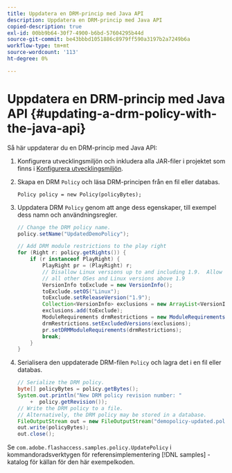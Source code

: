 ```yaml
---
title: Uppdatera en DRM-princip med Java API
description: Uppdatera en DRM-princip med Java API
copied-description: true
exl-id: 00bb9b64-30f7-4900-b6bd-57604295b44d
source-git-commit: be43bbbd1051886c8979ff590a3197b2a7249b6a
workflow-type: tm+mt
source-wordcount: '113'
ht-degree: 0%

---
```


# Uppdatera en DRM-princip med Java API {#updating-a-drm-policy-with-the-java-api}

Så här uppdaterar du en DRM-princip med Java API:

1. Konfigurera utvecklingsmiljön och inkludera alla JAR-filer i projektet som finns i [Konfigurera utvecklingsmiljön](../../protecting-content/setting-up-the-sdk/setup-dev-env.md).
1. Skapa en DRM `Policy` och läsa DRM-principen från en fil eller databas.

   ```
   Policy policy = new Policy(policyBytes);
   ```

1. Uppdatera DRM `Policy` genom att ange dess egenskaper, till exempel dess namn och användningsregler.

   ```java
   // Change the DRM policy name.  
   policy.setName("UpdatedDemoPolicy");  
   
   // Add DRM module restrictions to the play right  
   for (Right r: policy.getRights()) {  
       if (r instanceof PlayRight) {  
           PlayRight pr = (PlayRight) r;  
           // Disallow Linux versions up to and including 1.9.  Allow  
           // all other OSes and Linux versions above 1.9  
           VersionInfo toExclude = new VersionInfo();  
           toExclude.setOS("Linux");  
           toExclude.setReleaseVersion("1.9");  
           Collection<VersionInfo> exclusions = new ArrayList<VersionInfo>();  
           exclusions.add(toExclude);  
           ModuleRequirements drmRestrictions = new ModuleRequirements();  
           drmRestrictions.setExcludedVersions(exclusions);  
           pr.setDRMModuleRequirements(drmRestrictions);  
           break;  
       }  
   }
   ```

1. Serialisera den uppdaterade DRM-filen `Policy` och lagra det i en fil eller databas.

   ```java
   // Serialize the DRM policy.  
   byte[] policyBytes = policy.getBytes();  
   System.out.println("New DRM policy revision number: "  
       +  policy.getRevision());      
   // Write the DRM policy to a file.   
   // Alternatively, the DRM policy may be stored in a database.  
   FileOutputStream out = new FileOutputStream("demopolicy-updated.pol");  
   out.write(policyBytes);  
   out.close();
   ```

Se `com.adobe.flashaccess.samples.policy.UpdatePolicy` i kommandoradsverktygen för referensimplementering [!DNL samples] -katalog för källan för den här exempelkoden.

